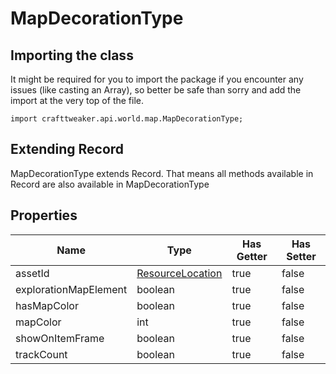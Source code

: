 # MapDecorationType

## Importing the class

It might be required for you to import the package if you encounter any issues (like casting an Array), so better be safe than sorry and add the import at the very top of the file.
```zenscript
import crafttweaker.api.world.map.MapDecorationType;
```


## Extending Record

MapDecorationType extends Record. That means all methods available in Record are also available in MapDecorationType

## Properties

|         Name          |                            Type                            | Has Getter | Has Setter |
|-----------------------|------------------------------------------------------------|------------|------------|
| assetId               | [ResourceLocation](/vanilla/api/resource/ResourceLocation) | true       | false      |
| explorationMapElement | boolean                                                    | true       | false      |
| hasMapColor           | boolean                                                    | true       | false      |
| mapColor              | int                                                        | true       | false      |
| showOnItemFrame       | boolean                                                    | true       | false      |
| trackCount            | boolean                                                    | true       | false      |

